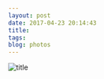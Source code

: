 ```yaml
---
layout: post
date: 2017-04-23 20:14:43
title: 
tags:
blog: photos
---
```


![title](/assets/photoblog/robot-restaurant.jpg)